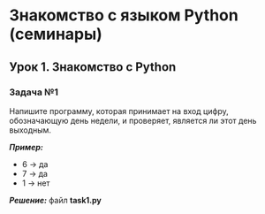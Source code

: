 # **Знакомство с языком Python (семинары)**
## **Урок 1. Знакомство с Python**
### **Задача №1**
Напишите программу, которая принимает на вход цифру, обозначающую день недели, и проверяет, является ли этот день выходным.

**_Пример:_**

- 6 -> да
- 7 -> да
- 1 -> нет

**_Решение:_** файл **task1.py**